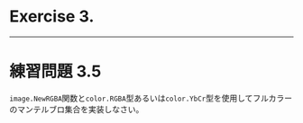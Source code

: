 # Exercise 3.

---
# 練習問題 3.5
`image.NewRGBA`関数と`color.RGBA`型あるいは`color.YbCr`型を使用してフルカラーのマンテルブロ集合を実装しなさい。
